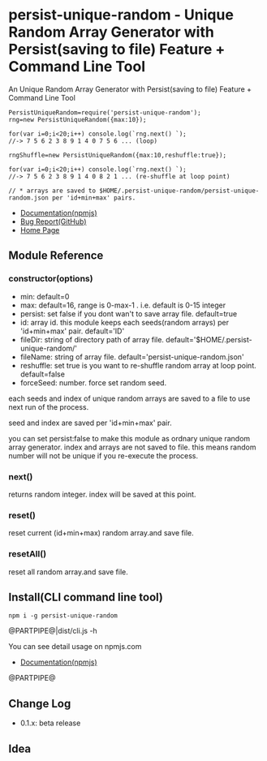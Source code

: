 # persist-unique-random - Unique Random Array Generator with Persist(saving to file) Feature + Command Line Tool

An Unique Random Array Generator with Persist(saving to file) Feature + Command Line Tool

```
PersistUniqueRandom=require('persist-unique-random');
rng=new PersistUniqueRandom({max:10});

for(var i=0;i<20;i++) console.log(`rng.next() `);
//-> 7 5 6 2 3 8 9 1 4 0 7 5 6 ... (loop)

rngShuffle=new PersistUniqueRandom({max:10,reshuffle:true});

for(var i=0;i<20;i++) console.log(`rng.next() `);
//-> 7 5 6 2 3 8 9 1 4 0 8 2 1 ... (re-shuffle at loop point)

// * arrays are saved to $HOME/.persist-unique-random/persist-unique-random.json per 'id+min+max' pairs.
```

- [Documentation(npmjs)](https://www.npmjs.com/persist-unique-random)
- [Bug Report(GitHub)](https://github.com/kssfilo/persist-unique-random)
- [Home Page](https://kanasys.com/gtech/)


## Module Reference

### constructor(options)

- min: default=0
- max: default=16, range is 0-max-1 . i.e. default is 0-15 integer
- persist: set false if you dont wan't to save array file. default=true
- id: array id. this module keeps each seeds(random arrays) per 'id+min+max' pair. default='ID'
- fileDir: string of directory path of array file. default='$HOME/.persist-unique-random/'
- fileName: string of array file. default='persist-unique-random.json'
- reshuffle: set true is you want to re-shuffle random array at loop point. default=false
- forceSeed: number. force set random seed. 

each seeds and index of unique random arrays are saved to a file to use next run of the process.

seed and index are saved per 'id+min+max' pair.

you can set persist:false to make this module as ordnary unique random array generator. index and arrays are not saved to file. this means random number will not be unique if you re-execute the process.

### next()

returns random integer. index will be saved at this point.

### reset()

reset current (id+min+max) random array.and save file.

### resetAll()

reset all random array.and save file.

## Install(CLI command line tool)

    npm i -g persist-unique-random

@PARTPIPE@|dist/cli.js -h

You can see detail usage on npmjs.com

- [Documentation(npmjs)](https://www.npmjs.com/package/persist-unique-random)

@PARTPIPE@

## Change Log

- 0.1.x: beta release

## Idea


